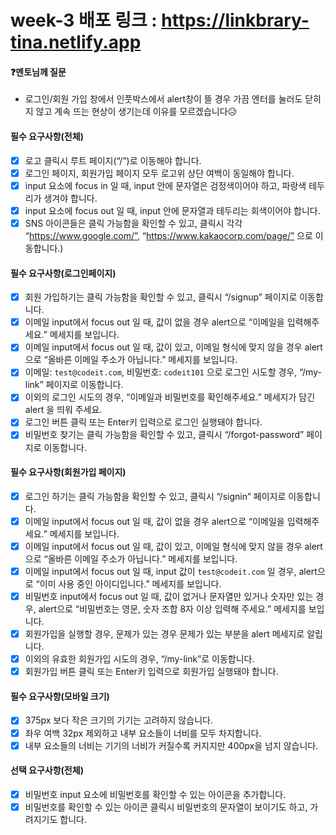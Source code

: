 # week-3 배포 링크 : https://linkbrary-tina.netlify.app

#### ❓멘토님께 질문
- 로그인/회원 가입 창에서 인풋박스에서 alert창이 뜰 경우 가끔 엔터를 눌러도 닫히지 않고 계속 뜨는 현상이 생기는데 이유를 모르겠습니다😥

#### 필수 요구사항(전체)
- [x] 로고 클릭시 루트 페이지(“/”)로 이동해야 합니다.
- [x] 로그인 페이지, 회원가입 페이지 모두 로고위 상단 여백이 동일해야 합니다.
- [x] input 요소에 focus in 일 때, input 안에 문자열은 검정색이어야 하고, 파랑색 테두리가 생겨야 합니다.
- [x] input 요소에 focus out 일 때, input 안에 문자열과 테두리는 회색이어야 합니다.
- [x] SNS 아이콘들은 클릭 가능함을 확인할 수 있고, 클릭시 각각 “https://www.google.com/”, “https://www.kakaocorp.com/page/” 으로 이동합니다.)

#### 필수 요구사항(로그인페이지)
- [x] 회원 가입하기는 클릭 가능함을 확인할 수 있고, 클릭시 “/signup” 페이지로 이동합니다.
- [x] 이메일 input에서 focus out 일 때, 값이 없을 경우 alert으로 “이메일을 입력해주세요.” 메세지를 보입니다.
- [x] 이메일 input에서 focus out 일 때, 값이 있고, 이메일 형식에 맞지 않을 경우 alert으로 “올바른 이메일 주소가 아닙니다.” 메세지를 보입니다.
- [x] 이메일: ```test@codeit.com```, 비밀번호: ```codeit101``` 으로 로그인 시도할 경우, “/my-link” 페이지로 이동합니다.
- [x] 이외의 로그인 시도의 경우, “이메일과 비밀번호를 확인해주세요.” 메세지가 담긴 alert 을 띄워 주세요.
- [x] 로그인 버튼 클릭 또는 Enter키 입력으로 로그인 실행돼야 합니다.
- [x] 비밀번호 찾기는 클릭 가능함을 확인할 수 있고, 클릭시 “/forgot-password” 페이지로 이동합니다.

#### 필수 요구사항(회원가입 페이지)
- [x] 로그인 하기는 클릭 가능함을 확인할 수 있고, 클릭시 “/signin” 페이지로 이동합니다.
- [x] 이메일 input에서 focus out 일 때, 값이 없을 경우 alert으로 “이메일을 입력해주세요.” 메세지를 보입니다.
- [x] 이메일 input에서 focus out 일 때, 값이 있고, 이메일 형식에 맞지 않을 경우 alert으로 “올바른 이메일 주소가 아닙니다.” 메세지를 보입니다.
- [x] 이메일 input에서 focus out 일 때, input 값이 ```test@codeit.com``` 일 경우, alert으로 “이미 사용 중인 아이디입니다.” 메세지를 보입니다.
- [x] 비밀번호 input에서 focus out 일 때, 값이 없거나 문자열만 있거나 숫자만 있는 경우, alert으로 “비밀번호는 영문, 숫자 조합 8자 이상 입력해 주세요.” 메세지를 보입니다.
- [x] 회원가입을 실행할 경우, 문제가 있는 경우 문제가 있는 부분을 alert 메세지로 알립니다.
- [x] 이외의 유효한 회원가입 시도의 경우, “/my-link”로 이동합니다.
- [x] 회원가입 버튼 클릭 또는 Enter키 입력으로 회원가입 실행돼야 합니다.

#### 필수 요구사항(모바일 크기)
- [x] 375px 보다 작은 크기의 기기는 고려하지 않습니다.
- [x] 좌우 여백 32px 제외하고 내부 요소들이 너비를 모두 차지합니다.
- [x] 내부 요소들의 너비는 기기의 너비가 커질수록 커지지만 400px을 넘지 않습니다.

#### 선택 요구사항(전체)
- [x] 비밀번호 input 요소에 비밀번호를 확인할 수 있는 아이콘을 추가합니다.
- [x] 비밀번호를 확인할 수 있는 아이콘 클릭시 비밀번호의 문자열이 보이기도 하고, 가려지기도 합니다.
